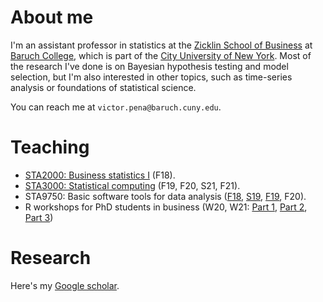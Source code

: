 # About me

I'm an assistant professor in statistics at the [Zicklin School of Business](https://zicklin.baruch.cuny.edu/) at [Baruch College](http://www.baruch.cuny.edu/), which is part of the [City University of New York](http://www2.cuny.edu/). Most of the research I've done is on Bayesian hypothesis testing and model selection, but I'm also interested in other topics, such as time-series analysis or foundations of statistical science.

You can reach me at ``victor.pena@baruch.cuny.edu``.

# Teaching

* [STA2000: Business statistics I](https://www.baruch.cuny.edu/bctc/blackboard/) (F18).
* [STA3000: Statistical computing](https://www.baruch.cuny.edu/bctc/blackboard/) (F19, F20, S21, F21).
* STA9750: Basic software tools for data analysis ([F18](http://vicpena.github.io/sta9750/F18/), [S19](http://vicpena.github.io/sta9750/Spring19/), [F19](https://www.baruch.cuny.edu/bctc/blackboard/), F20).
* R workshops for PhD students in business (W20, W21: [Part 1](http://vicpena.github.io/workshops/2021/introR), [Part 2](http://vicpena.github.io/workshops/2021/introML), [Part 3](http://vicpena.github.io/workshops/2021/advanced))

# Research

Here's my [Google scholar](https://scholar.google.com/citations?user=VmWTUIoAAAAJ&hl=en).
